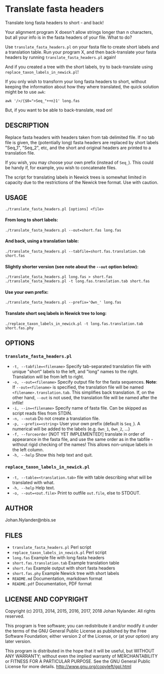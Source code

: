 # Translate fasta headers

Translate long fasta headers to short - and back!

Your alignment program X doesn't allow strings longer than n characters, but all your info is
in the fasta headers of your file. What to do?

Use `translate_fasta_headers.pl` on your fasta file to create short labels and a translation
table. Run your program X, and then back-translate your fasta headers by running `translate_fasta_headers.pl` again!

And if you created a tree with the short labels, try to back-translate using `replace_taxon_labels_in_newick.pl`!

If you only wish to transform your long fasta headers to short, without keeping the information
about how they where translated, the quick solution might be to use `awk`:

    awk '/>/{$0=">Seq_"++n}1' long.fas

But, if you want to be able to back-translate, read on!


## DESCRIPTION

Replace fasta headers with headers taken from tab delimited file. If no tab file is given,
the (potentially long) fasta headers are replaced by short labels "Seq\_1", "Seq\_2", etc, and
the short and original headers are printed to a translation file.

If you wish, you may choose your own prefix (instead of `Seq_`). This could be handy if, for
example, you wish to concatenate files. 

The script for translating labels in Newick trees is somewhat limited in capacity due to the
restrictions of the Newick tree format. Use with caution.


## USAGE

    ./translate_fasta_headers.pl [options] <file>

#### From long to short labels:

    ./translate_fasta_headers.pl --out=short.fas long.fas

#### And back, using a translation table:

    ./translate_fasta_headers.pl --tabfile=short.fas.translation.tab short.fas

#### Slightly shorter version (see note about the `--out` option below):

    ./translate_fasta_headers.pl long.fas > short.fas
    ./translate_fasta_headers.pl -t long.fas.translation.tab short.fas

#### Use your own prefix:

    ./translate_fasta_headers.pl --prefix='Own_' long.fas 

#### Translate short seq labels in Newick tree to long:

    ./replace_taxon_labels_in_newick.pl -t long.fas.translation.tab short.fas.phy


## OPTIONS

### `translate_fasta_headers.pl`

* `-t, --tabfile=<filename>`  Specify tab-separated translation file with unique "short" labels to the left,
and "long" names to the right. Translation will be from left to right.
* `-o, --out=<filename>`  Specify output file for the fasta sequences.
**Note**: If `--out=<filename>` is specified, the translation file will be named
`<filename>.translation.tab`. This simplifies back translation.
If, on the other hand, `--out` is not used, the translation file will be named after the infile!
* `-i, --in=<filename>`  Specify name of fasta file. Can be skipped as script reads files from STDIN.
* `-n, --notab`  Do not create a translation file.
* `-p, --prefix=<string>`  User your own prefix (default is `Seq_`). A numerical will be added to the
labels (e.g. `Own_1`, `Own_2`, ...)
* `-f, --forceorder`  [NOT YET IMPLEMENTED!] translate in order of appearance in the fasta file, and use
the same order as in the tabfile - without rigid checking of the names! This
allows non-unique labels in the left column.
* `-h, --help`  Show this help text and quit.

### `replace_taxon_labels_in_newick.pl`

* `-t, --table=<translation.tab>`  file with table describing what will be translated with what.
* `-h, --help`  Help text.
* `-o, --out=<out.file>`  Print to outfile `out.file`, else to STDOUT.


AUTHOR
-------

Johan.Nylander\@nbis.se 


FILES
-----

* `translate_fasta_headers.pl`  Perl script
* `replace_taxon_labels_in_newick.pl`  Perl script
* `long.fas`  Example file with long fasta headers
* `short.fas.translation.tab`  Example translation table
* `short.fas`  Example output with short fasta headers
* `short.fas.phy`  Example Newick tree with short labels
* `README.md`  Documentation, markdown format
* `README.pdf`  Documentation, PDF format


LICENSE AND COPYRIGHT
---------------------

Copyright (c) 2013, 2014, 2015, 2016, 2017, 2018 Johan Nylander. All rights reserved.

This program is free software; you can redistribute it and/or
modify it under the terms of the GNU General Public License
as published by the Free Software Foundation; either version 2
of the License, or (at your option) any later version.

This program is distributed in the hope that it will be useful,
but WITHOUT ANY WARRANTY; without even the implied warranty of
MERCHANTABILITY or FITNESS FOR A PARTICULAR PURPOSE.  See the
GNU General Public License for more details. 
http://www.gnu.org/copyleft/gpl.html 


